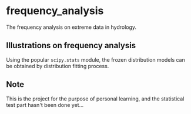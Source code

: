 # frequency_analysis

The frequency analysis on extreme data in hydrology.

## Illustrations on frequency analysis

Using the popular `scipy.stats` module, the frozen distribution models can be obtained by distribution fitting process.

## Note

This is the project for the purpose of personal learning, and the statistical test part hasn't been done yet...
